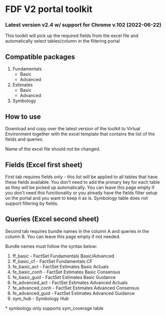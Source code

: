 # FDF V2 portal toolkit
### Latest version v2.4 w/ support for Chrome v.102 (2022-06-22)

This toolkit will pick up the required fields from the excel file and automatically select tables/column in the filtering portal


## Compatible packages

1. Fundamentals
    - Basic
    - Advanced
2. Estimates
    - Basic
    - Advanced
3. Symbology


## How to use

Download and copy over the latest version of the toolkit to Virtual Environment together with the excel template that contains the list of the fields and queries.

Name of the excel file should not be changed.

## Fields (Excel first sheet)

First tab requires fields only - this list will be applied to all tables that have these fields available. You don't need to add the primary key for each table as they will be picked up automatically. You can leave this page empty if you don't need this functionality or you already have the fields filter setup on the portal and you want to keep it as is. Symbology table does not support filtering by fields.

## Queries (Excel second sheet)

Second tab requires bundle names in the column A and queries in the column B. You can leave this page empty if not needed.

Bundle names must follow the syntax below:

1. ff_basic - FactSet Fundamentals Basic/Advanced
2. ff_basic_cf - FactSet Fundamentals CF 
3. fe_basic_act - FactSet Estimates Basic Actuals
4. fe_basic_conh - FactSet Estimates Basic Consensus
5. fe_basic_guid - FactSet Estimates Basic Guidance
6. fe_advanced_act - FactSet Estimates Advanced Actuals
7. fe_advanced_conh - FactSet Estimates Advanced Consensus
8. fe_advanced_guid - FactSet Estimates Advanced Guidance
9. sym_hub - Symbology Hub

\* symbology only supports sym_coverage table